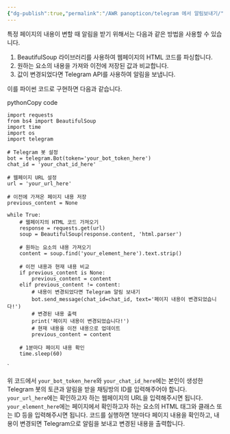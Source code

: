 ```yaml
---
{"dg-publish":true,"permalink":"/AWR panopticon/telegram 에서 알림보내기/","dgPassFrontmatter":true}
---
```




특정 페이지의 내용이 변할 때 알림을 받기 위해서는 다음과 같은 방법을 사용할 수 있습니다.

1.  BeautifulSoup 라이브러리를 사용하여 웹페이지의 HTML 코드를 파싱합니다.
2.  원하는 요소의 내용을 가져와 이전에 저장된 값과 비교합니다.
3.  값이 변경되었다면 Telegram API를 사용하여 알림을 보냅니다.

이를 파이썬 코드로 구현하면 다음과 같습니다.

pythonCopy code

```
import requests
from bs4 import BeautifulSoup
import time
import os
import telegram

# Telegram 봇 설정
bot = telegram.Bot(token='your_bot_token_here')
chat_id = 'your_chat_id_here'

# 웹페이지 URL 설정
url = 'your_url_here'

# 이전에 가져온 페이지 내용 저장
previous_content = None

while True:
    # 웹페이지의 HTML 코드 가져오기
    response = requests.get(url)
    soup = BeautifulSoup(response.content, 'html.parser')
    
    # 원하는 요소의 내용 가져오기
    content = soup.find('your_element_here').text.strip()
    
    # 이전 내용과 현재 내용 비교
    if previous_content is None:
        previous_content = content
    elif previous_content != content:
        # 내용이 변경되었다면 Telegram 알림 보내기
        bot.send_message(chat_id=chat_id, text='페이지 내용이 변경되었습니다!')
        # 변경된 내용 출력
        print('페이지 내용이 변경되었습니다!')
        # 현재 내용을 이전 내용으로 업데이트
        previous_content = content
    
    # 1분마다 페이지 내용 확인
    time.sleep(60)

```
`

위 코드에서 `your_bot_token_here`와 `your_chat_id_here`에는 본인이 생성한 Telegram 봇의 토큰과 알림을 받을 채팅방의 ID를 입력해주어야 합니다. `your_url_here`에는 확인하고자 하는 웹페이지의 URL을 입력해주시면 됩니다. `your_element_here`에는 페이지에서 확인하고자 하는 요소의 HTML 태그와 클래스 또는 ID 등을 입력해주시면 됩니다. 코드를 실행하면 1분마다 페이지 내용을 확인하고, 내용이 변경되면 Telegram으로 알림을 보내고 변경된 내용을 출력합니다.